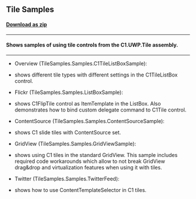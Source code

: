 ## Tile Samples
#### [Download as zip](https://downgit.github.io/#/home?url=https://github.com/GrapeCity/ComponentOne-UWP-Samples/tree/master/C1.UWP.Tile/CS/TileSamples)
____
#### Shows samples of using tile controls from the C1.UWP.Tile assembly.
____

* Overview (TileSamples.Samples.C1TileListBoxSample):
* shows different tile types with different settings in the C1TileListBox control.


* Flickr (TileSamples.Samples.ListBoxSample):
* shows C1FlipTile control as ItemTemplate in the ListBox. Also demonstrates how to bind custom delegate command to C1Tile control.


* ContentSource (TileSamples.Samples.ContentSourceSample):
* shows C1 slide tiles with ContentSource set.


* GridView (TileSamples.Samples.GridViewSample):
* shows using C1 tiles in the standard GridView. This sample includes required code workarounds which allow to not break
    GridView drag&drop and virtualization features when using it with tiles.


* Twitter (TileSamples.Samples.TwitterFeed):
* shows how to use ContentTemplateSelector in C1 tiles.
